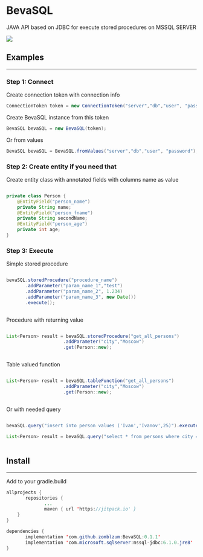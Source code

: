 # BevaSQL

JAVA API based on JDBC for execute stored procedures on MSSQL SERVER

[![](https://jitpack.io/v/zomblzum/BevaSQL.svg)](https://jitpack.io/#zomblzum/BevaSQL)

## Examples
--------

### Step 1: Connect
Create connection token with connection info
```java
ConnectionToken token = new ConnectionToken("server","db","user", "password");
```

Create BevaSQL instance from this token
```java
BevaSQL bevaSQL = new BevaSQL(token);
```

Or from values 

```java
BevaSQL bevaSQL = BevaSQL.fromValues("server","db","user", "password");
```

### Step 2: Create entity if you need that

Create entity class with annotated fields with columns name as value

```java

private class Person {
    @EntityField("person_name")
    private String name;
    @EntityField("person_fname")
    private String secondName;
    @EntityField("person_age")
    private int age;
}

```
### Step 3: Execute

Simple stored procedure

```java

bevaSQL.storedProcedure("procedure_name")
       .addParameter("param_name_1","test")
       .addParameter("param_name_2", 1.234)
       .addParameter("param_name_3", new Date())
       .execute();
       
```

Procedure with returning value

```java

List<Person> result = bevaSQL.storedProcedure("get_all_persons")
                     .addParameter("city","Moscow")
                     .get(Person::new);
        
```

Table valued function

```java

List<Person> result = bevaSQL.tableFunction("get_all_persons")
                     .addParameter("city","Moscow")
                     .get(Person::new);
        
```

Or with needed query

```java

bevaSQL.query("insert into person values ('Ivan','Ivanov',25)").execute();
       
List<Person> result = bevaSQL.query("select * from persons where city = 'Moscow'").get(Person::new);
        
```


## Install
--------
Add to your gradle.build

```java
allprojects {
       repositories {
              ...
              maven { url 'https://jitpack.io' }
	}
}

dependencies {
       implementation 'com.github.zomblzum:BevaSQL:0.1.1'
       implementation 'com.microsoft.sqlserver:mssql-jdbc:6.1.0.jre8'
}
```
